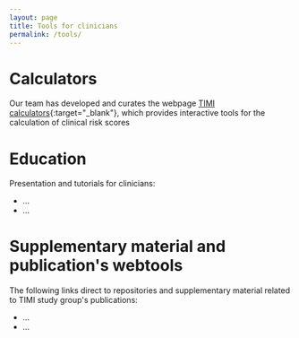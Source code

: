 ```yaml
---
layout: page
title: Tools for clinicians
permalink: /tools/
---
```


# Calculators

Our team has developed and curates the webpage [TIMI calculators](https://timibiostat.shinyapps.io/calculators/){:target="_blank"}, which provides interactive tools for the calculation of clinical risk scores 

# Education

Presentation and tutorials for clinicians:

- ...
- ...

# Supplementary material and publication's webtools

The following links direct to repositories and supplementary material related to TIMI study group's publications:

- ...
- ...